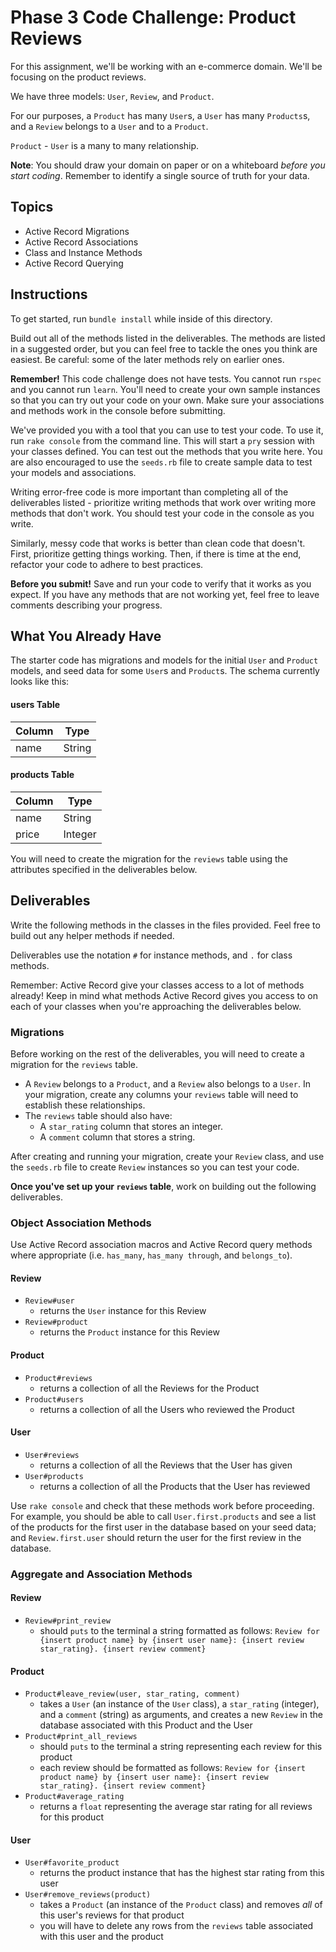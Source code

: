 # Phase 3 Code Challenge: Product Reviews

For this assignment, we'll be working with an e-commerce domain. We'll be
focusing on the product reviews.

We have three models: `User`, `Review`, and `Product`.
 
For our purposes, a `Product` has many `User`s, a `User` has many `Products`s,
and a `Review` belongs to a `User` and to a `Product`.

`Product` - `User` is a many to many relationship.

**Note**: You should draw your domain on paper or on a whiteboard _before you
start coding_. Remember to identify a single source of truth for your data.

## Topics

- Active Record Migrations
- Active Record Associations
- Class and Instance Methods
- Active Record Querying

## Instructions

To get started, run `bundle install` while inside of this directory.

Build out all of the methods listed in the deliverables. The methods are listed
in a suggested order, but you can feel free to tackle the ones you think are
easiest. Be careful: some of the later methods rely on earlier ones.

**Remember!** This code challenge does not have tests. You cannot run `rspec`
and you cannot run `learn`. You'll need to create your own sample instances so
that you can try out your code on your own. Make sure your associations and
methods work in the console before submitting.

We've provided you with a tool that you can use to test your code. To use it,
run `rake console` from the command line. This will start a `pry` session with
your classes defined. You can test out the methods that you write here. You are
also encouraged to use the `seeds.rb` file to create sample data to test your
models and associations.

Writing error-free code is more important than completing all of the
deliverables listed - prioritize writing methods that work over writing more
methods that don't work. You should test your code in the console as you write.

Similarly, messy code that works is better than clean code that doesn't. First,
prioritize getting things working. Then, if there is time at the end, refactor
your code to adhere to best practices.

**Before you submit!** Save and run your code to verify that it works as you
expect. If you have any methods that are not working yet, feel free to leave
comments describing your progress.

## What You Already Have

The starter code has migrations and models for the initial `User` and `Product`
models, and seed data for some `User`s and `Product`s. The schema currently
looks like this:

#### users Table

| Column | Type   |
| ------ | ------ |
| name   | String |

#### products Table

| Column | Type    |
| ------ | ------- |
| name   | String  |
| price  | Integer |

You will need to create the migration for the `reviews` table using the
attributes specified in the deliverables below.

## Deliverables

Write the following methods in the classes in the files provided. Feel free to
build out any helper methods if needed.

Deliverables use the notation `#` for instance methods, and `.` for class
methods.

Remember: Active Record give your classes access to a lot of methods already!
Keep in mind what methods Active Record gives you access to on each of your
classes when you're approaching the deliverables below.

### Migrations

Before working on the rest of the deliverables, you will need to create a
migration for the `reviews` table.

- A `Review` belongs to a `Product`, and a `Review` also belongs to a `User`. In
  your migration, create any columns your `reviews` table will need to establish
  these relationships.
- The `reviews` table should also have:
  - A `star_rating` column that stores an integer.
  - A `comment` column that stores a string.

After creating and running your migration, create your `Review` class, and use
the `seeds.rb` file to create `Review` instances so you can test your code.

**Once you've set up your `reviews` table**, work on building out the following
deliverables.

### Object Association Methods

Use Active Record association macros and Active Record query methods where
appropriate (i.e. `has_many`, `has_many through`, and `belongs_to`).

#### Review

- `Review#user`
  - returns the `User` instance for this Review
- `Review#product`
  - returns the `Product` instance for this Review

#### Product

- `Product#reviews`
  - returns a collection of all the Reviews for the Product
- `Product#users`
  - returns a collection of all the Users who reviewed the Product

#### User

- `User#reviews`
  - returns a collection of all the Reviews that the User has given
- `User#products`
  - returns a collection of all the Products that the User has reviewed

Use `rake console` and check that these methods work before proceeding. For
example, you should be able to call `User.first.products` and see a list of the
products for the first user in the database based on your seed data; and
`Review.first.user` should return the user for the first review in the database.

### Aggregate and Association Methods

#### Review

- `Review#print_review`
  - should `puts` to the terminal a string formatted as follows: `Review for {insert product name} by {insert user name}: {insert review star_rating}. {insert review comment}`

#### Product

- `Product#leave_review(user, star_rating, comment)`
  - takes a `User` (an instance of the `User` class), a `star_rating` (integer), and a `comment` (string) as arguments, and creates a new `Review` in the database associated with this Product and the User
- `Product#print_all_reviews`
  - should `puts` to the terminal a string representing each review for this product
  - each review should be formatted as follows: `Review for {insert product name} by {insert user name}: {insert review star_rating}. {insert review comment}`
- `Product#average_rating`
  - returns a `float` representing the average star rating for all reviews for this product

#### User

- `User#favorite_product`
  - returns the product instance that has the highest star rating from this user
- `User#remove_reviews(product)`
  - takes a `Product` (an instance of the `Product` class) and removes _all_ of this user's reviews for that product
  - you will have to delete any rows from the `reviews` table associated with this user and the product
